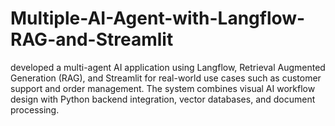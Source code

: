 # Multiple-AI-Agent-with-Langflow-RAG-and-Streamlit
developed a multi-agent AI application using Langflow, Retrieval Augmented Generation (RAG), and Streamlit for real-world use cases such as customer support and order management. The system combines visual AI workflow design with Python backend integration, vector databases, and document processing.
